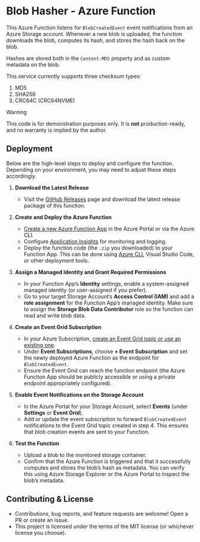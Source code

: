 # Blob Hasher - Azure Function

This Azure Function listens for `BlobCreatedEvent` event notifications from an Azure Storage account.
Whenever a new blob is uploaded, the function downloads the blob, computes its hash, and stores the hash back on the blob.

Hashes are stored both in the `Content-MD5` property and as custom metadata on the blob.

This service currently supports three checksum types:
1. MD5
2. SHA256
3. CRC64C (CRC64NVME)

> [!WARNING]  
> This code is for demonstration purposes only. It is **not** production-ready, and no warranty is implied by the author.

## Deployment

Below are the high-level steps to deploy and configure the function. Depending on your environment, you may need to adjust these steps accordingly.

1. **Download the Latest Release**  
   - Visit the [GitHub Releases](https://github.com/ryanerdmann/blob-hasher-function/releases) page and download the latest release package of this function.

2. **Create and Deploy the Azure Function**  
   - [Create a new Azure Function App](https://learn.microsoft.com/azure/azure-functions/functions-create-function-app-portal) in the Azure Portal or via the Azure CLI.  
   - Configure [Application Insights](https://learn.microsoft.com/azure/azure-functions/functions-monitoring?tabs=portal) for monitoring and logging.  
   - Deploy the function code (the `.zip` you downloaded) to your Function App. This can be done using [Azure CLI](https://learn.microsoft.com/azure/azure-functions/functions-deploy-cli?tabs=azure-cli), Visual Studio Code, or other deployment tools.

3. **Assign a Managed Identity and Grant Required Permissions**  
   - In your Function App’s **Identity** settings, enable a system-assigned managed identity (or user-assigned if you prefer).  
   - Go to your target Storage Account’s **Access Control (IAM)** and add a **role assignment** for the Function App’s managed identity. Make sure to assign the **Storage Blob Data Contributor** role so the function can read and write blob data.

4. **Create an Event Grid Subscription**  
   - In your Azure Subscription, [create an Event Grid topic or use an existing one](https://learn.microsoft.com/azure/event-grid/).  
   - Under **Event Subscriptions**, choose **+ Event Subscription** and set the newly deployed Azure Function as the endpoint for `BlobCreatedEvent`.  
   - Ensure the Event Grid can reach the function endpoint (the Azure Function App should be publicly accessible or using a private endpoint appropriately configured).

5. **Enable Event Notifications on the Storage Account**  
   - In the Azure Portal for your Storage Account, select **Events** (under **Settings** or **Event Grid**).  
   - Add or update the event subscription to forward `BlobCreatedEvent` notifications to the Event Grid topic created in step 4. This ensures that blob creation events are sent to your Function.

6. **Test the Function**  
   - Upload a blob to the monitored storage container.  
   - Confirm that the Azure Function is triggered and that it successfully computes and stores the blob’s hash as metadata. You can verify this using Azure Storage Explorer or the Azure Portal to inspect the blob’s metadata.

## Contributing & License

- Contributions, bug reports, and feature requests are welcome! Open a PR or create an issue.
- This project is licensed under the terms of the MIT license (or whichever license you choose).
